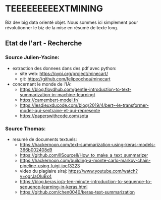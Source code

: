 # TEEEEEEEEEXTMINING

Biz dev big data orienté objet. 
Nous sommes ici simplement pour révolutionner le biz de la mise en résumé de texte long. 


## Etat de l'art - Recherche 

### Source Julien-Yacine:

* extraction des donnees dans des pdf avec python: 
  * site web: https://pypi.org/project/minecart/
  * git: https://github.com/felipeochoa/minecart
* concernant le monde de l'IA:
  * https://blog.floydhub.com/gentle-introduction-to-text-summarization-in-machine-learning/ 
  * https://camembert-model.fr/
  * https://lesdieuxducode.com/blog/2019/4/bert--le-transformer-model-qui-sentraine-et-qui-represente
  * https://paperswithcode.com/sota

### Source Thomas:

* resumé de documents textuels:
  * https://hackernoon.com/text-summarization-using-keras-models-366b002408d9 
  * https://github.com/llSourcell/How_to_make_a_text_summarizer 
  * https://hackernoon.com/building-a-monte-carlo-markov-chain-pipeline-using-luigi-jocf3223 
  * video du plagiaire siraj: https://www.youtube.com/watch?v=ogrJaOIuBx4
  * https://blog.keras.io/a-ten-minute-introduction-to-sequence-to-sequence-learning-in-keras.html
  * https://github.com/chen0040/keras-text-summarization
  
